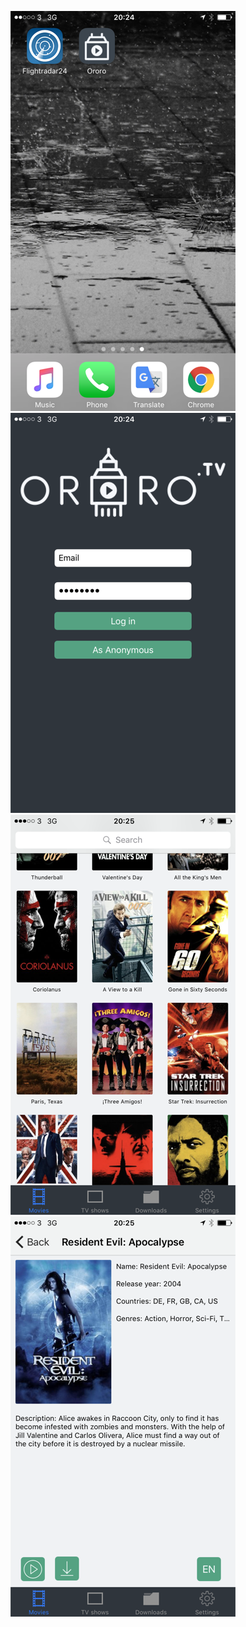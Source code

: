 

![Alt text](/screenshots/0.png?raw=true "")
![Alt text](/screenshots/1.png?raw=true "")
![Alt text](/screenshots/2.png?raw=true "")
![Alt text](/screenshots/3.png?raw=true "")


